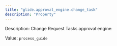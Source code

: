 ```yaml
---
title: "glide.approval_engine.change_task"
description: "Property"
---
```


Description: Change Request Tasks approval engine:

Value: `process_guide`